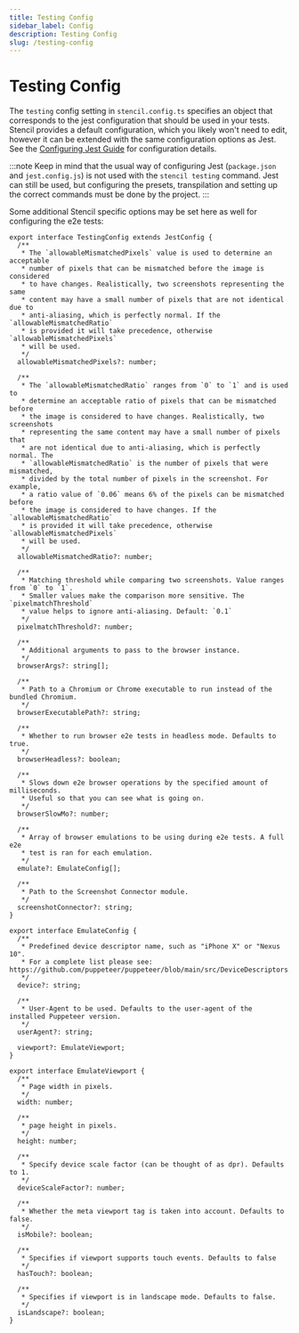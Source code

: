```yaml
---
title: Testing Config
sidebar_label: Config
description: Testing Config
slug: /testing-config
---
```


# Testing Config

The `testing` config setting in `stencil.config.ts` specifies an object that corresponds to the jest configuration that should be used in your tests. Stencil provides a default configuration, which you likely won't need to edit, however it can be extended with the same configuration options as Jest. See the [Configuring Jest Guide](https://jestjs.io/docs/en/configuration.html) for configuration details.

:::note
Keep in mind that the usual way of configuring Jest (`package.json` and `jest.config.js`) is not used with the `stencil testing` command. Jest can still be used, but configuring the presets, transpilation and setting up the correct commands must be done by the project.
:::

Some additional Stencil specific options may be set here as well for configuring the e2e tests:

```tsx
export interface TestingConfig extends JestConfig {
  /**
   * The `allowableMismatchedPixels` value is used to determine an acceptable
   * number of pixels that can be mismatched before the image is considered
   * to have changes. Realistically, two screenshots representing the same
   * content may have a small number of pixels that are not identical due to
   * anti-aliasing, which is perfectly normal. If the `allowableMismatchedRatio`
   * is provided it will take precedence, otherwise `allowableMismatchedPixels`
   * will be used.
   */
  allowableMismatchedPixels?: number;

  /**
   * The `allowableMismatchedRatio` ranges from `0` to `1` and is used to
   * determine an acceptable ratio of pixels that can be mismatched before
   * the image is considered to have changes. Realistically, two screenshots
   * representing the same content may have a small number of pixels that
   * are not identical due to anti-aliasing, which is perfectly normal. The
   * `allowableMismatchedRatio` is the number of pixels that were mismatched,
   * divided by the total number of pixels in the screenshot. For example,
   * a ratio value of `0.06` means 6% of the pixels can be mismatched before
   * the image is considered to have changes. If the `allowableMismatchedRatio`
   * is provided it will take precedence, otherwise `allowableMismatchedPixels`
   * will be used.
   */
  allowableMismatchedRatio?: number;

  /**
   * Matching threshold while comparing two screenshots. Value ranges from `0` to `1`.
   * Smaller values make the comparison more sensitive. The `pixelmatchThreshold`
   * value helps to ignore anti-aliasing. Default: `0.1`
   */
  pixelmatchThreshold?: number;

  /**
   * Additional arguments to pass to the browser instance.
   */
  browserArgs?: string[];

  /**
   * Path to a Chromium or Chrome executable to run instead of the bundled Chromium.
   */
  browserExecutablePath?: string;

  /**
   * Whether to run browser e2e tests in headless mode. Defaults to true.
   */
  browserHeadless?: boolean;

  /**
   * Slows down e2e browser operations by the specified amount of milliseconds.
   * Useful so that you can see what is going on.
   */
  browserSlowMo?: number;

  /**
   * Array of browser emulations to be using during e2e tests. A full e2e
   * test is ran for each emulation.
   */
  emulate?: EmulateConfig[];

  /**
   * Path to the Screenshot Connector module.
   */
  screenshotConnector?: string;
}

export interface EmulateConfig {
  /**
   * Predefined device descriptor name, such as "iPhone X" or "Nexus 10".
   * For a complete list please see: https://github.com/puppeteer/puppeteer/blob/main/src/DeviceDescriptors.ts
   */
  device?: string;

  /**
   * User-Agent to be used. Defaults to the user-agent of the installed Puppeteer version.
   */
  userAgent?: string;

  viewport?: EmulateViewport;
}

export interface EmulateViewport {
  /**
   * Page width in pixels.
   */
  width: number;

  /**
   * page height in pixels.
   */
  height: number;

  /**
   * Specify device scale factor (can be thought of as dpr). Defaults to 1.
   */
  deviceScaleFactor?: number;

  /**
   * Whether the meta viewport tag is taken into account. Defaults to false.
   */
  isMobile?: boolean;

  /**
   * Specifies if viewport supports touch events. Defaults to false
   */
  hasTouch?: boolean;

  /**
   * Specifies if viewport is in landscape mode. Defaults to false.
   */
  isLandscape?: boolean;
}
```
